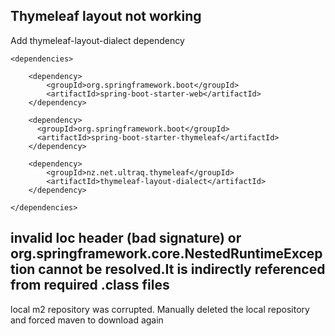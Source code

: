 ## Thymeleaf layout not working
Add thymeleaf-layout-dialect dependency
```
<dependencies>

    <dependency>
        <groupId>org.springframework.boot</groupId>
        <artifactId>spring-boot-starter-web</artifactId>
    </dependency>
    
    <dependency>
      <groupId>org.springframework.boot</groupId>
      <artifactId>spring-boot-starter-thymeleaf</artifactId>
    </dependency>
    
    <dependency>
        <groupId>nz.net.ultraq.thymeleaf</groupId>
        <artifactId>thymeleaf-layout-dialect</artifactId>
    </dependency>
    
</dependencies>
```

## invalid loc header (bad signature) or org.springframework.core.NestedRuntimeException cannot be resolved.It is indirectly referenced from required .class files
local m2 repository was corrupted. Manually deleted the local repository and forced maven to download again

